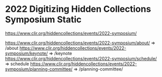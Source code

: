 # 2022 Digitizing Hidden Collections Symposium Static

<https://www.clir.org/hiddencollections/events/2022-symposium/>

https://www.clir.org/hiddencollections/events/2022-symposium/about/ => /about
https://www.clir.org/hiddencollections/events/2022-symposium/keynote/ => /keynote
https://www.clir.org/hiddencollections/events/2022-symposium/schedule/ => schedule
https://www.clir.org/hiddencollections/events/2022-symposium/planning-committee/ => /planning-committee/
